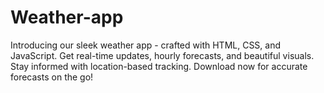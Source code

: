 # Weather-app

Introducing our sleek weather app - crafted with HTML, CSS, and JavaScript. Get real-time updates, hourly forecasts, and beautiful visuals. Stay informed with location-based tracking. Download now for accurate forecasts on the go!
